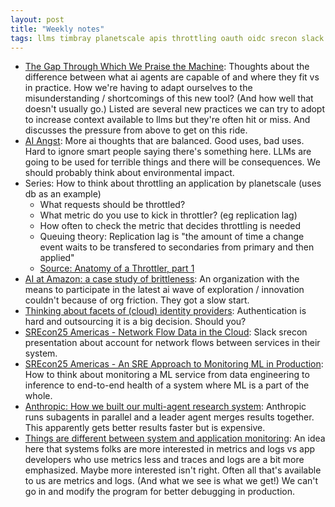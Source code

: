 ```yaml
---
layout: post
title: "Weekly notes"
tags: llms timbray planetscale apis throttling oauth oidc srecon slack networkflow
---
```


* [The Gap Through Which We Praise the Machine](https://ferd.ca/the-gap-through-which-we-praise-the-machine.html): Thoughts about the difference between what ai agents are capable of and where they fit vs in practice. How we're having to adapt ourselves to the misunderstanding / shortcomings of this new tool? (And how well that doesn't usually go.) Listed are several new practices we can try to adopt to increase context available to llms but they're often hit or miss. And discusses the pressure from above to get on this ride.
* [AI Angst](https://www.tbray.org/ongoing/When/202x/2025/06/06/My-AI-Angst): More ai thoughts that are balanced. Good uses, bad uses. Hard to ignore smart people saying there's something here. LLMs are going to be used for terrible things and there will be consequences. We should probably think about environmental impact.
* Series: How to think about throttling an application by planetscale (uses db as an example)
  * What requests should be throttled?
  * What metric do you use to kick in throttler? (eg replication lag)
  * How often to check the metric that decides throttling is needed
  * Queuing theory: Replication lag is "the amount of time a change event waits to be transfered to secondaries from primary and then applied"
  * [Source: Anatomy of a Throttler, part 1](https://planetscale.com/blog/anatomy-of-a-throttler-part-1)
* [AI at Amazon: a case study of brittleness](https://surfingcomplexity.blog/2025/06/08/ai-at-amazon-a-case-study-of-brittleness/): An organization with the means to participate in the latest ai wave of exploration / innovation couldn't because of org friction. They got a slow start.
* [Thinking about facets of (cloud) identity providers](https://utcc.utoronto.ca/~cks/space/blog/sysadmin/CloudIdentityProviderFacets): Authentication is hard and outsourcing it is a big decision. Should you?
* [SREcon25 Americas - Network Flow Data in the Cloud](https://www.youtube.com/watch?v=uIfw0FBPpaQ): Slack srecon presentation about account for network flows between services in their system.
* [SREcon25 Americas - An SRE Approach to Monitoring ML in Production](https://www.youtube.com/watch?v=UWz5zvi4UDQ): How to think about monitoring a ML service from data engineering to inference to end-to-end health of a system where ML is a part of the whole.
* [Anthropic: How we built our multi-agent research system](https://simonwillison.net/2025/Jun/14/multi-agent-research-system/#atom-blogmarks): Anthropic runs subagents in parallel and a leader agent merges results together. This apparently gets better results faster but is expensive.
* [Things are different between system and application monitoring](https://utcc.utoronto.ca/~cks/space/blog/sysadmin/SystemVsApplicationMonitoring): An idea here that systems folks are more interested in metrics and logs vs app developers who use metrics less and traces and logs are a bit more emphasized. Maybe more interested isn't right. Often all that's available to us are metrics and logs. (And what we see is what we get!) We can't go in and modify the program for better debugging in production.